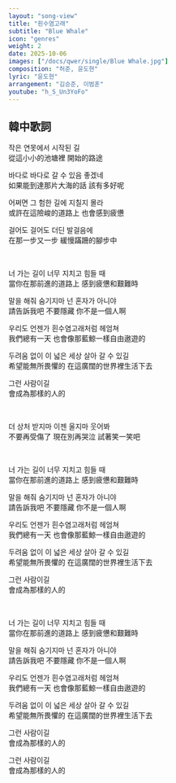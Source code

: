 ```yaml
---
layout: "song-view"
title: "흰수염고래"
subtitle: "Blue Whale"
icon: "genres"
weight: 2
date: 2025-10-06
images: ["/docs/qwer/single/Blue Whale.jpg"]
composition: "허준, 윤도현"
lyric: "윤도현"
arrangement: "김승준, 이범훈"
youtube: "h_S_Un3YoFo"
---
```


## 韓中歌詞

작은 연못에서 시작된 길  
從這小小的池塘裡 開始的路途  

바다로 바다로 갈 수 있음 좋겠네  
如果能到達那片大海的話 該有多好呢  

어쩌면 그 험한 길에 지칠지 몰라  
或許在這險峻的道路上 也會感到疲憊  

걸어도 걸어도 더딘 발걸음에  
在那一步又一步 緩慢蹣跚的腳步中  

<br>

너 가는 길이 너무 지치고 힘들 때  
當你在那前進的道路上 感到疲憊和艱難時  

말을 해줘 숨기지마 넌 혼자가 아니야  
請告訴我吧 不要隱藏 你不是一個人啊  

우리도 언젠가 흰수염고래처럼 헤엄쳐  
我們總有一天 也會像那藍鯨一樣自由遨遊的  

두려움 없이 이 넓은 세상 살아 갈 수 있길  
希望能無所畏懼的 在這廣闊的世界裡生活下去  

그런 사람이길  
會成為那樣的人的  

<br>

더 상처 받지마 이젠 울지마 웃어봐  
不要再受傷了 現在別再哭泣 試著笑一笑吧  

<br>

너 가는 길이 너무 지치고 힘들 때  
當你在那前進的道路上 感到疲憊和艱難時  

말을 해줘 숨기지마 넌 혼자가 아니야  
請告訴我吧 不要隱藏 你不是一個人啊  

우리도 언젠가 흰수염고래처럼 헤엄쳐  
我們總有一天 也會像那藍鯨一樣自由遨遊的  

두려움 없이 이 넓은 세상 살아 갈 수 있길  
希望能無所畏懼的 在這廣闊的世界裡生活下去  

그런 사람이길  
會成為那樣的人的  

<br>

너 가는 길이 너무 지치고 힘들 때  
當你在那前進的道路上 感到疲憊和艱難時  

말을 해줘 숨기지마 넌 혼자가 아니야  
請告訴我吧 不要隱藏 你不是一個人啊  

우리도 언젠가 흰수염고래처럼 헤엄쳐  
我們總有一天 也會像那藍鯨一樣自由遨遊的  

두려움 없이 이 넓은 세상 살아 갈 수 있길  
希望能無所畏懼的 在這廣闊的世界裡生活下去  

그런 사람이길  
會成為那樣的人的  

그런 사람이길  
會成為那樣的人的  
